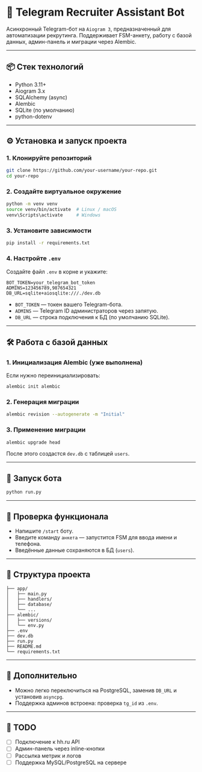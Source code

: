 
# 🤖 Telegram Recruiter Assistant Bot

Асинхронный Telegram-бот на `Aiogram 3`, предназначенный для автоматизации рекрутинга. Поддерживает FSM-анкету, работу с базой данных, админ-панель и миграции через Alembic.

---

## 📦 Стек технологий

- Python 3.11+
- Aiogram 3.x
- SQLAlchemy (async)
- Alembic
- SQLite (по умолчанию)
- python-dotenv

---

## ⚙️ Установка и запуск проекта

### 1. Клонируйте репозиторий

```bash
git clone https://github.com/your-username/your-repo.git
cd your-repo
````

### 2. Создайте виртуальное окружение

```bash
python -m venv venv
source venv/bin/activate  # Linux / macOS
venv\Scripts\activate     # Windows
```

### 3. Установите зависимости

```bash
pip install -r requirements.txt
```

### 4. Настройте `.env`

Создайте файл `.env` в корне и укажите:

```env
BOT_TOKEN=your_telegram_bot_token
ADMINS=123456789,987654321
DB_URL=sqlite+aiosqlite:///./dev.db
```

* `BOT_TOKEN` — токен вашего Telegram-бота.
* `ADMINS` — Telegram ID администраторов через запятую.
* `DB_URL` — строка подключения к БД (по умолчанию SQLite).

---

## 🛠️ Работа с базой данных

### 1. Инициализация Alembic (уже выполнена)

Если нужно переинициализировать:

```bash
alembic init alembic
```

### 2. Генерация миграции

```bash
alembic revision --autogenerate -m "Initial"
```

### 3. Применение миграции

```bash
alembic upgrade head
```

После этого создастся `dev.db` с таблицей `users`.

---

## 🚀 Запуск бота

```bash
python run.py
```

---

## 🧪 Проверка функционала

* Напишите `/start` боту.
* Введите команду `анкета` — запустится FSM для ввода имени и телефона.
* Введённые данные сохраняются в БД (`users`).

---

## 📁 Структура проекта

```
├── app/
│   ├── main.py
│   ├── handlers/
│   ├── database/
│   └── ...
├── alembic/
│   ├── versions/
│   └── env.py
├── .env
├── dev.db
├── run.py
├── README.md
└── requirements.txt
```

---

## 📌 Дополнительно

* Можно легко переключиться на PostgreSQL, заменив `DB_URL` и установив `asyncpg`.
* Поддержка админов встроена: проверка `tg_id` из `.env`.

---

## 🧼 TODO

* [ ] Подключение к hh.ru API
* [ ] Админ-панель через inline-кнопки
* [ ] Рассылка метрик и логов
* [ ] Поддержка MySQL/PostgreSQL на сервере
